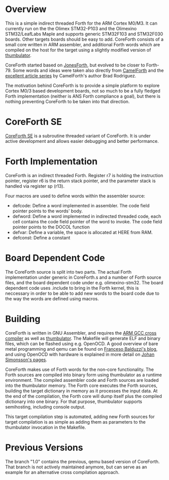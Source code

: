 Overview
========

This is a simple indirect threaded Forth for the ARM Cortex M0/M3.
It can currently run on the
the Olimex STM32-P103 and the Olimexino STM32/LeafLabs Maple and supports
generic STM32F103 and STM32F030 boards. Other targets boards should be easy to
add. CoreForth consists of a small core written in ARM assembler, and
additional Forth words which are compiled on the host for the target using a
slightly modified version of
[thumbulator](https://github.com/ekoeppen/thumbulator).

CoreForth started based on
[JonesForth](http://rwmj.wordpress.com/2010/08/07/jonesforth-git-repository/),
but evolved to be closer to Forth-79. Some words and ideas were taken also
directly from [CamelForth](http://www.camelforth.com/) and the [excellent
article series](http://www.bradrodriguez.com/papers/moving1.htm) by
CamelForth's author Brad Rodriguez.

The motivation behind CoreForth is to provide a simple platform to explore
Cortex M0/3 based development boards, not so much to be a fully fledged Forth
implementation (neither is ANS Forth compliance a goal), but there is nothing
preventing CoreForth to be taken into that direction.

CoreForth SE
============

[CoreForth SE](https://github.com/ekoeppen/CoreForthSE) is a subroutine threaded
variant of CoreForth. It is under active development and allows easier debugging
and better performance.

Forth Implementation
====================

CoreForth is an indirect threaded Forth. Register r7 is holding the instruction
pointer, register r6 is the return stack pointer, and the parameter stack is
handled via register sp (r13).

Four macros are used to define words within the assembler source:

* defcode: Define a word implemented in assembler. The code field pointer
  points to the words' body.
* defword: Define a word implemented in indirected threaded code, each cell
  contains the code field pointer of the word to invoke.  The code field
  pointer points to the DOCOL function
* defvar: Define a variable, the space is allocated at HERE from RAM.
* defconst: Define a constant

Board Dependent Code
====================

The CoreForth source is split into two parts. The actual Forth implementation
under generic in CoreForth.s and a number of Forth source files, and the board
dependent code under e.g. olimexino-stm32. The board dependent code uses
.include to bring in the Forth kernel, this is neccessary in order to be able
to add new words to the board code due to the way the words are defined using
macros.

Building
========

CoreForth is written in GNU Assembler, and requires the [ARM GCC cross
compiler](https://launchpad.net/gcc-arm-embedded) as well as
[thumbulator](https://github.com/ekoeppen/thumbulator).  The Makefile will
generate ELF and binary files, which can be flashed using e.g. OpenOCD. A good
overview of bare metal programming and qemu can be found on [Franceso
Balduzzi's
blog](http://balau82.wordpress.com/2010/02/14/simplest-bare-metal-program-for-arm/),
and using OpenOCD with hardware is explained in more detail on [Johan
Simonsson's pages](http://fun-tech.se/stm32/index.php).

CoreForth makes use of Forth words for the non-core functionality. The Forth
sources are compiled into binary form using thumbulator as a runtime
environment. The compiled assembler code and Forth sources are loaded into the
thumbulator memory. The Forth core executes the Forth sources, building the
target dictionary in memory as it processes the input data. At the end of the
compilation, the Forth core will dump itself plus the compiled dictionary into
one binary. For that purpose, thumbulator supports semihosting, including
console output.

This target compilation step is automated, adding new Forth sources for target
compilation is as simple as adding them as parameters to the thumbulator
invocation in the Makefile.

Previous Versions
=================

The branch "1.0" contains the previous, qemu based version of CoreForth. That
branch is not actively maintained anymore, but can serve as an example for an
alternative cross compilation approach.
